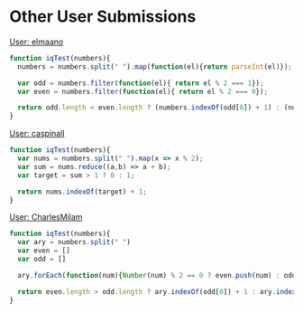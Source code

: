 # Other User Submissions
[User: elmaano](https://www.codewars.com/users/elmaano)
```js
function iqTest(numbers){
  numbers = numbers.split(" ").map(function(el){return parseInt(el)});

  var odd = numbers.filter(function(el){ return el % 2 === 1});
  var even = numbers.filter(function(el){ return el % 2 === 0});

  return odd.length < even.length ? (numbers.indexOf(odd[0]) + 1) : (numbers.indexOf(even[0]) + 1);
}
```
[User: caspinall](https://www.codewars.com/users/caspinall)
```js
function iqTest(numbers){
  var nums = numbers.split(" ").map(x => x % 2);  
  var sum = nums.reduce((a,b) => a + b);  
  var target = sum > 1 ? 0 : 1;

  return nums.indexOf(target) + 1;
}
```
[User: CharlesMilam](https://www.codewars.com/users/CharlesMilam)
```js
function iqTest(numbers){
  var ary = numbers.split(" ")
  var even = []
  var odd = []

  ary.forEach(function(num){Number(num) % 2 == 0 ? even.push(num) : odd.push(num)})

  return even.length > odd.length ? ary.indexOf(odd[0]) + 1 : ary.indexOf(even[0]) + 1  
}
```
